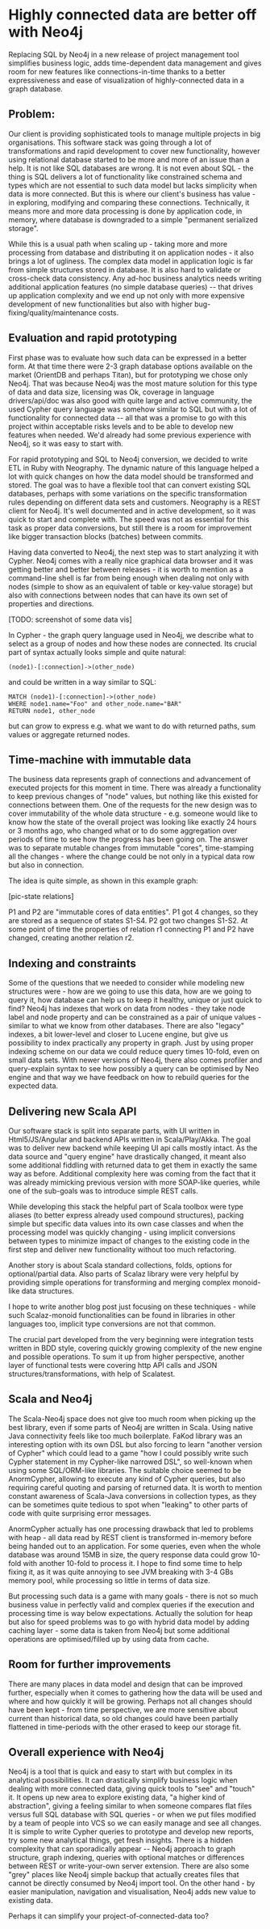 # Highly connected data are better off with Neo4j

Replacing SQL by Neo4j in a new release of project management tool simplifies business logic, adds time-dependent data management and gives room for new features like connections-in-time thanks to a better expressiveness and ease of visualization of highly-connected data in a graph database.

## Problem:

Our client is providing sophisticated tools to manage multiple projects in big organisations. This software stack was going through a lot of transformations and rapid development to cover new functionality, however using relational database started to be more and more of an issue than a help. It is not like SQL databases are wrong. It is not even about SQL - the thing is SQL delivers a lot of functionality like constrained schema and types which are not essential to such data model but lacks simplicity when data is more connected. But this is where our client's business has value - in exploring, modifying and comparing these connections. Technically, it means more and more data processing is done by application code, in memory, where database is downgraded to a simple "permanent serialized storage".

While this is a usual path when scaling up - taking more and more processing from database and distributing it on application nodes - it also brings a lot of ugliness. The complex data model in application logic is far from simple structures stored in database. It is also hard to validate or cross-check data consistency. Any ad-hoc business analytics needs writing additional application features (no simple database queries) -- that drives up application complexity and we end up not only with more expensive development of new functionalities but also with higher bug-fixing/quality/maintenance costs.

## Evaluation and rapid prototyping

First phase was to evaluate how such data can be expressed in a better form. At that time there were 2-3 graph database options available on the market (OrientDB and perhaps Titan), but for prototyping we chose only Neo4j. That was because Neo4j was the most mature solution for this type of data and data size, licensing was Ok, coverage in language drivers/api/doc was also good with quite large and active community, the used Cypher query language was somehow similar to SQL but with a lot of functionality for connected data -- all that was a promise to go with this project within acceptable risks levels and to be able to develop new features when needed. We'd already had some previous experience with Neo4j, so it was easy to start with.

For rapid prototyping and SQL to Neo4j conversion, we decided to write ETL in Ruby with Neography. The dynamic nature of this language helped a lot with quick changes on how the data model should be transformed and stored. The goal was to have a flexible tool that can convert existing SQL databases, perhaps with some variations on the specific transformation rules depending on different data sets and customers. Neography is a REST client for Neo4j. It's well documented and in active development, so it was quick to start and complete with. The speed was not as essential for this task as proper data conversions, but still there is a room for improvement like bigger transaction blocks (batches) between commits.

Having data converted to Neo4j, the next step was to start analyzing it with Cypher. Neo4j comes with a really nice graphical data browser and it was getting better and better between releases - it is worth to mention as a command-line shell is far from being enough when dealing not only with nodes (simple to show as an equivalent of table or key-value storage) but also with connections between nodes that can have its own set of properties and directions.

[TODO: screenshot of some data vis]

In Cypher - the graph query language used in Neo4j, we describe what to select as a group of nodes and how these nodes are connected. Its crucial part of syntax actually looks simple and quite natural:

```
(node1)-[:connection]->(other_node)
```

and could be written in a way similar to SQL:

```
MATCH (node1)-[:connection]->(other_node)
WHERE node1.name="Foo" and other_node.name="BAR"
RETURN node1, other_node
```

but can grow to express e.g. what we want to do with returned paths, sum values or aggregate returned nodes.

## Time-machine with immutable data

The business data represents graph of connections and advancement of executed projects for this moment in time. There was already a functionality to keep previous changes of "node" values, but nothing like this existed for connections between them. One of the requests for the new design was to cover immutability of the whole data structure - e.g. someone would like to know how the state of the overall project was looking like exactly 24 hours or 3 months ago, who changed what or to do some aggregation over periods of time to see how the progress has been going on. The answer was to separate mutable changes from immutable "cores", time-stamping all the changes - where the change could be not only in a typical data row but also in connection.

The idea is quite simple, as shown in this example graph:

[pic-state relations]

P1 and P2 are "immutable cores of data entities". P1 got 4 changes, so they are stored as a sequence of states S1-S4. P2 got two changes S1-S2. At some point of time the properties of relation r1 connecting P1 and P2 have changed, creating another relation r2. 

## Indexing and constraints

Some of the questions that we needed to consider while modeling new structures were - how are we going to use this data, how are we going to query it, how database can help us to keep it healthy, unique or just quick to find? Neo4j has indexes that work on data from nodes - they take node label and node property and can be constrained as a pair of unique values - similar to what we know from other databases. There are also "legacy" indexes, a bit lower-level and closer to Lucene engine, but give us possibility to index practically any property in graph. Just by using proper indexing scheme on our data we could reduce query times 10-fold, even on small data sets. With newer versions of Neo4j, there also comes profiler and query-explain syntax to see how possibly a query can be optimised by Neo engine and that way we have feedback on how to rebuild queries for the expected data.

## Delivering new Scala API

Our software stack is split into separate parts, with UI written in Html5/JS/Angular and backend APIs written in Scala/Play/Akka. The goal was to deliver new backend while keeping UI api calls mostly intact. As the data source and "query engine" have drastically changed, it meant also some additional fiddling with returned data to get them in exactly the same way as before. Additional complexity here was coming from the fact that it was already mimicking previous version with more SOAP-like queries, while one of the sub-goals was to introduce simple REST calls.

While developing this stack the helpful part of Scala toolbox were type aliases (to better express already used compound structures), packing simple but specific data values into its own case classes and when the processing model was quickly changing - using implicit conversions between types to minimize impact of changes to the existing code in the first step and deliver new functionality without too much refactoring.

Another story is about Scala standard collections, folds, options for optional/partial data. Also parts of Scalaz library were very helpful by providing simple operations for transforming and merging complex monoid-like data structures. 

I hope to write another blog post just focusing on these techniques - while such Scalaz-monoid functionalities can be found in libraries in other languages too, implicit type conversions are not that common.

The crucial part developed from the very beginning were integration tests written in BDD style, covering quickly growing complexity of the new engine and possible operations. To sum it up from higher perspective, another layer of functional tests were covering http API calls and JSON structures/transformations, with help of Scalatest.

## Scala and Neo4j

The Scala-Neo4j space does not give too much room when picking up the best library, even if some parts of Neo4j are written in Scala. Using native Java connectivity feels like too much boilerplate. FaKod library was an interesting option with its own DSL but also forcing to learn "another version of Cypher" which could lead to a game "how I could possibly write such Cypher statement in my Cypher-like narrowed DSL", so well-known when using some SQL/ORM-like libraries. The suitable choice seemed to be AnormCypher, allowing to execute any kind of Cypher queries, but also requiring careful quoting and parsing of returned data. It is worth to mention constant awareness of Scala-Java conversions in collection types, as they can be sometimes quite tedious to spot when "leaking" to other parts of code with quite surprising error messages.

AnormCypher actually has one processing drawback that led to problems with heap - all data read by REST client is transformed in-memory before being handed out to an application. For some queries, even when the whole database was around 15MB in size, the query response data could grow 10-fold with another 10-fold to process it. I hope to find some time to help fixing it, as it was quite annoying to see JVM breaking with 3-4 GBs memory pool, while processing so little in terms of data size.

But processing such data is a game with many goals - there is not so much business value in perfectly valid and complex queries if the execution and processing time is way below expectations. Actually the solution for heap but also for speed problems was to go with hybrid data model by adding caching layer - some data is taken from Neo4j but some additional operations are optimised/filled up by using data from cache.

## Room for further improvements

There are many places in data model and design that can be improved further, especially when it comes to gathering how the data will be used and where and how quickly it will be growing. Perhaps not all changes should have been kept - from time perspective, we are more sensitive about current than historical data, so old changes could have been partially flattened in time-periods with the other erased to keep our storage fit.

## Overall experience with Neo4j

Neo4j is a tool that is quick and easy to start with but complex in its analytical possibilities. It can drastically simplify business logic when dealing with more connected data, giving quick tools to "see" and "touch" it. It opens up new area to explore existing data, "a higher kind of abstraction", giving  a feeling similar to when someone compares flat files versus full SQL database with SQL queries - or when we put files modified by a team of people into VCS so we can easily manage and see all changes. It is simple to write Cypher queries to prototype and develop new reports, try some new analytical things, get fresh insights. There is a hidden complexity that can sporadically appear --  Neo4j approach to graph structure, graph indexing, queries with optional matches or differences between REST or write-your-own server extension. There are also some "grey" places like Neo4j simple backup that actually creates files that cannot be directly consumed by Neo4j import tool. On the other hand - by easier manipulation, navigation and visualisation, Neo4j adds new value to existing data.

Perhaps it can simplify your project-of-connected-data too?
